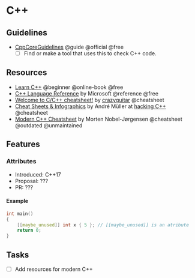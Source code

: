 # C++

## Guidelines
- [CppCoreGuidelines](https://github.com/isocpp/CppCoreGuidelines) @guide @official @free
  - [ ] Find or make a tool that uses this to check C++ code.

## Resources
- [Learn C++](https://www.learncpp.com/) @beginner @online-book @free
- [C++ Language Reference](https://learn.microsoft.com/en-us/cpp/cpp/?view=msvc-170) by Microsoft @reference @free
- [Welcome to C/C++ cheatsheet!](https://www.cppcheatsheet.com/) by [crazyguitar](https://github.com/crazyguitar) @cheatsheet
- [Cheat Sheets & Infographics](https://hackingcpp.com/cpp/cheat_sheets.html) by André Müller at [hacking C++](https://hackingcpp.com/) @cheatsheet
- [Modern C++ Cheatsheet](https://github.com/mortennobel/cpp-cheatsheet) by Morten Nobel-Jørgensen @cheatsheet @outdated @unmaintained

## Features
### Attributes
- Introduced: C++17
- Proposal: ???
- PR: ???
#### Example
```c++
int main()
{
    [[maybe_unused]] int x { 5 }; // [[maybe_unused]] is an atribute
    return 0;
}
```

## Tasks
- [ ] Add resources for modern C++
